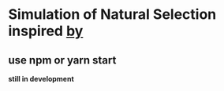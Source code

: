 # Simulation of Natural Selection inspired [by]("https://www.youtube.com/watch?v=0ZGbIKd0XrM") 

## use npm or yarn start
**still in development**